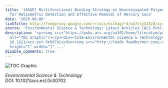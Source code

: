 ```yaml
---
title: '[ASAP] Multifunctional Binding Strategy on Nonconjugated Polymer Nanoparticles
  for Ratiometric Detection and Effective Removal of Mercury Ions'
date: '2020-08-06'
linkTitle: http://feedproxy.google.com/~r/acs/esthag/~3/u47cty3J8zQ/acs.est.0c00702
source: 'Environmental Science & Technology: Latest Articles (ACS Publications)'
description: '<p><img src="https://pubs.acs.org/na101/home/literatum/publisher/achs/journals/content/esthag/0/esthag.ahead-of-print/acs.est.0c00702/20200806/images/medium/es0c00702_0008.gif"
  alt="TOC Graphic"/></p><div><cite>Environmental Science & Technology</cite></div><div>DOI:
  10.1021/acs.est.0c00702</div><img src="http://feeds.feedburner.com/~r/acs/esthag/~4/u47cty3J8zQ"
  height="1" width="1" ...'
disable_comments: true
---
```

<p><img src="https://pubs.acs.org/na101/home/literatum/publisher/achs/journals/content/esthag/0/esthag.ahead-of-print/acs.est.0c00702/20200806/images/medium/es0c00702_0008.gif" alt="TOC Graphic"/></p><div><cite>Environmental Science & Technology</cite></div><div>DOI: 10.1021/acs.est.0c00702</div><img src="http://feeds.feedburner.com/~r/acs/esthag/~4/u47cty3J8zQ" height="1" width="1" ...
